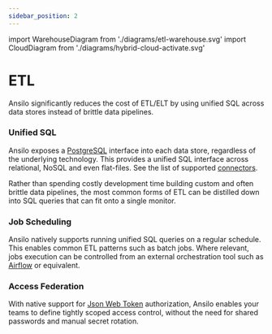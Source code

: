 ```yaml
---
sidebar_position: 2
---
```

import WarehouseDiagram from './diagrams/etl-warehouse.svg'
import CloudDiagram from './diagrams/hybrid-cloud-activate.svg'

# ETL

Ansilo significantly reduces the cost of ETL/ELT by using unified SQL across data stores instead of brittle
data pipelines.

<center>
    <WarehouseDiagram width="70%" height="auto" className="auto-invert" />
</center>

### Unified SQL

Ansilo exposes a [PostgreSQL](https://postgresql.org) interface into each data store, regardless of the underlying
technology. This provides a unified SQL interface across relational, NoSQL and even flat-files. See the list of supported
[connectors](/connectors/overview/).

Rather than spending costly development time building custom and often brittle data pipelines, the most common forms of ETL
can be distilled down into SQL queries that can fit onto a single monitor.

### Job Scheduling

Ansilo natively supports running unified SQL queries on a regular schedule. This enables common ETL
patterns such as batch jobs. Where relevant, jobs execution can be controlled from an external 
orchestration tool such as [Airflow](https://airflow.apache.org/) or equivalent.

### Access Federation

With native support for [Json Web Token](https://jwt.io) authorization, Ansilo enables your teams to define
tightly scoped access control, without the need for shared passwords and manual secret rotation.
